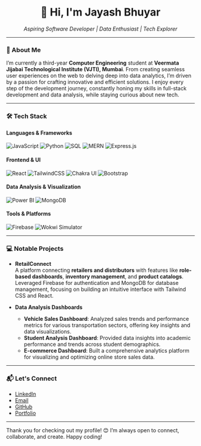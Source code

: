 <h1 align="center">👋 Hi, I'm Jayash Bhuyar</h1>

<p align="center">
  <em>Aspiring Software Developer | Data Enthusiast | Tech Explorer</em>  
</p>

<p align="center">
<!--   <a href="www.linkedin.com/in/jayashbhuyar"><img src="https://img.shields.io/badge/LinkedIn-0077B5?style=for-the-badge&logo=linkedin&logoColor=white" /></a> -->
<!--   <a href="jayashbhuyar@gmail.com"><img src="https://img.shields.io/badge/Email-D14836?style=for-the-badge&logo=gmail&logoColor=white"></a> -->
<!--   <a href="https://github.com/JayashBhuyar"><img src="https://img.shields.io/badge/GitHub-181717?style=for-the-badge&logo=github&logoColor=white"></a> -->
</p>

---

### 🚀 About Me
I’m currently a third-year **Computer Engineering** student at **Veermata Jijabai Technological Institute (VJTI), Mumbai**. From creating seamless user experiences on the web to delving deep into data analytics, I’m driven by a passion for crafting innovative and efficient solutions. I enjoy every step of the development journey, constantly honing my skills in full-stack development and data analysis, while staying curious about new tech.

---

### 🛠 Tech Stack

#### **Languages & Frameworks**
![JavaScript](https://img.shields.io/badge/JavaScript-F7DF1E?style=for-the-badge&logo=javascript&logoColor=black)
![Python](https://img.shields.io/badge/Python-3776AB?style=for-the-badge&logo=python&logoColor=white)
![SQL](https://img.shields.io/badge/SQL-00758F?style=for-the-badge&logo=postgresql&logoColor=white)
![MERN](https://img.shields.io/badge/MERN-43853D?style=for-the-badge&logo=mongodb&logoColor=white)
![Express.js](https://img.shields.io/badge/Express.js-404D59?style=for-the-badge)

#### **Frontend & UI**
![React](https://img.shields.io/badge/React-20232A?style=for-the-badge&logo=react&logoColor=61DAFB)
![TailwindCSS](https://img.shields.io/badge/Tailwind_CSS-38B2AC?style=for-the-badge&logo=tailwind-css&logoColor=white)
![Chakra UI](https://img.shields.io/badge/Chakra_UI-319795?style=for-the-badge&logo=chakra-ui&logoColor=white)
![Bootstrap](https://img.shields.io/badge/Bootstrap-563D7C?style=for-the-badge&logo=bootstrap&logoColor=white)

#### **Data Analysis & Visualization**
![Power BI](https://img.shields.io/badge/Power_BI-F2C811?style=for-the-badge&logo=power-bi&logoColor=black)
![MongoDB](https://img.shields.io/badge/MongoDB-4EA94B?style=for-the-badge&logo=mongodb&logoColor=white)

#### **Tools & Platforms**
![Firebase](https://img.shields.io/badge/Firebase-FFCA28?style=for-the-badge&logo=firebase&logoColor=black)
![Wokwi Simulator](https://img.shields.io/badge/Wokwi%20Simulator-blueviolet?style=for-the-badge)

---

### 💻 Notable Projects
- **RetailConnect**  
  A platform connecting **retailers and distributors** with features like **role-based dashboards**, **inventory management**, and **product catalogs**. Leveraged Firebase for authentication and MongoDB for database management, focusing on building an intuitive interface with Tailwind CSS and React.

- **Data Analysis Dashboards**
  - **Vehicle Sales Dashboard**: Analyzed sales trends and performance metrics for various transportation sectors, offering key insights and data visualizations.
  - **Student Analysis Dashboard**: Provided data insights into academic performance and trends across student demographics.
  - **E-commerce Dashboard**: Built a comprehensive analytics platform for visualizing and optimizing online store sales data.

---

### 📬 Let's Connect

- [LinkedIn](https://www.linkedin.com/in/jayashbhuyar)
- [Email](mailto:jayashbhuyar@gmail.com)
- [GitHub](https://github.com/JayashBhuyar)
- [Portfolio](https://portfolio-chi-nine-68.vercel.app/)


---

Thank you for checking out my profile! 😊 I’m always open to connect, collaborate, and create. Happy coding!
